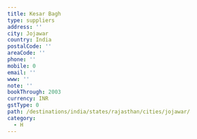 ```yaml
---
title: Kesar Bagh
type: suppliers
address: ''
city: Jojawar
country: India
postalCode: ''
areaCode: ''
phone: ''
mobile: 0
email: ''
www: ''
note: ''
bookThrough: 2003
currency: INR
gstType: 0
path: /destinations/india/states/rajasthan/cities/jojawar/
category:
  - H
---
```


